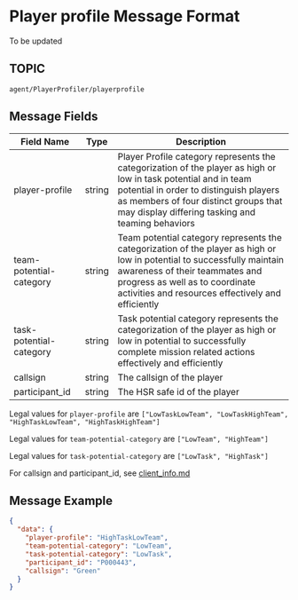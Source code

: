 # Player profile Message Format
To be updated


## TOPIC

`agent/PlayerProfiler/playerprofile`

## Message Fields

| Field Name | Type | Description
| --- | --- | ---|
| player-profile | string | Player Profile category represents the categorization of the player as high or low in task potential and in team potential in order to distinguish players as members of four distinct groups that may display differing tasking and teaming behaviors
| team-potential-category | string | Team potential category represents the categorization of the player as high or low in potential to successfully maintain awareness of their teammates and progress as well as to coordinate activities and resources effectively and efficiently
| task-potential-category | string | Task potential category represents the categorization of the player as high or low in potential to successfully complete mission related actions effectively and efficiently
| callsign | string | The callsign of the player
| participant_id | string | The HSR safe id of the player

Legal values for `player-profile` are `["LowTaskLowTeam", "LowTaskHighTeam", "HighTaskLowTeam", "HighTaskHighTeam"]`

Legal values for `team-potential-category` are `["LowTeam", "HighTeam"]`

Legal values for `task-potential-category` are `["LowTask", "HighTask"]`

For callsign and participant_id, see [client_info.md](../Trial/client_info.md)

## Message Example

```json
{
  "data": {
    "player-profile": "HighTaskLowTeam",
    "team-potential-category": "LowTeam",
    "task-potential-category": "LowTask",
    "participant_id": "P000443",
    "callsign": "Green"
  }
}
```